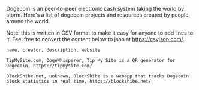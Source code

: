Dogecoin is an peer-to-peer electronic cash system taking the world by storm. Here's a list of dogecoin projects and resources created by people around the world.

Note: this is written in CSV format to make it easy for anyone to add lines to it. Feel free to convert the content below to json at https://csvjson.com/.

```
name, creator, description, website

TipMySite.com, DogeWhisperer, Tip My Site is a QR generator for Dogecoin, https://tipmysite.com/

BlockShibe.net, unknown, BlockShibe is a webapp that tracks Dogecoin block statistics in real time, https://blockshibe.net/


```
